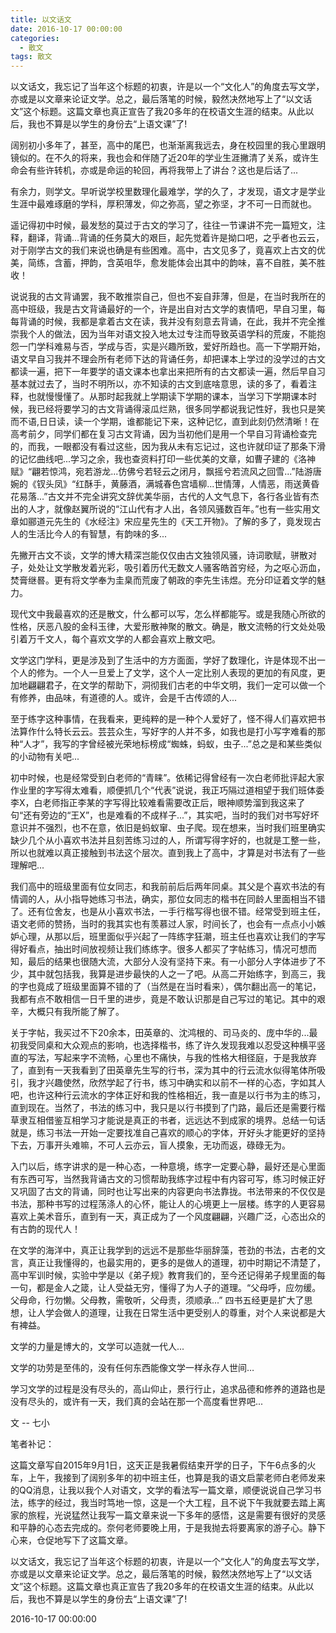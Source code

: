 ```yaml
---
title: 以文话文
date: 2016-10-17 00:00:00
categories:
  - 散文
tags: 散文
---
```


以文话文，我忘记了当年这个标题的初衷，许是以一个“文化人”的角度去写文学，亦或是以文章来论证文学。总之，最后落笔的时候，毅然决然地写上了“以文话文”这个标题。这篇文章也真正宣告了我20多年的在校语文生涯的结束。从此以后，我也不算是以学生的身份去“上语文课”了!

阔别初小多年了，甚至，高中的尾巴，也渐渐离我远去，身在校园里的我心里跟明镜似的。在不久的将来，我也会和伴随了近20年的学业生涯撇清了关系，或许生命会有些许转机，亦或是命运的轮回，再将我带上了讲台？这也是后话了...

<!-- more -->

有余力，则学文。早听说学校里数理化最难学，学的久了，才发现，语文才是学业生涯中最难琢磨的学科，厚积薄发，仰之弥高，望之弥坚，才不可一日而就也。

遥记得初中时候，最发愁的莫过于古文的学习了，往往一节课讲不完一篇短文，注释，翻译，背诵...背诵的任务莫大的艰巨，起先觉着许是拗口吧，之乎者也云云，对于刚学古文的我们来说也确是有些困难。高中，古文见多了，竟喜欢上古文的优美，简练，含蓄，押韵，含英咀华，愈发能体会出其中的韵味，喜不自胜，美不胜收！

说说我的古文背诵罢，我不敢推崇自己，但也不妄自菲薄，但是，在当时我所在的高中班级，我是古文背诵最好的一个，许是出自对古文学的衷情吧，早自习里，每每背诵的时候，我都是拿着古文在读，我并没有刻意去背诵，在此，我并不完全推崇我个人的做法，因为当年对语文投入地太过专注而导致英语学科的荒废，不能抱怨一门学科难易与否，学成与否，实是兴趣所致，爱好所趋也。高一下学期开始，语文早自习我并不理会所有老师下达的背诵任务，却把课本上学过的没学过的古文都读一遍，把下一年要学的语文课本也拿出来把所有的古文都读一遍，然后早自习基本就过去了，当时不明所以，亦不知读的古文到底啥意思，读的多了，看着注释，也就慢慢懂了。从那时起我就上学期读下学期的课本，当学习下学期课本时候，我已经将要学习的古文背诵得滚瓜烂熟，很多同学都说我记性好，我也只是笑而不语,日日读，读一个学期，谁都能记下来，这种记忆，直到此刻仍然清晰！在高考前夕，同学们都在复习古文背诵，因为当初他们是用一个早自习背诵检查完的，而我，一眼都没有看过这些，因为我从未有忘记过，这也许就印证了那条下滑的记忆曲线吧...学习之余，我也查资料打印一些优美的文章，如曹子建的《洛神赋》“翩若惊鸿，宛若游龙...仿佛兮若轻云之闭月，飘摇兮若流风之回雪...”陆游唐婉的《钗头凤》“红酥手，黄藤酒，满城春色宫墙柳...世情薄，人情恶，雨送黄昏花易落...”古文并不完全讲究文辞优美华丽，古代的人文气息下，各行各业皆有杰出的人才，就像赵翼所说的“江山代有才人出，各领风骚数百年。”也有一些实用文章如郦道元先生的《水经注》宋应星先生的《天工开物》。了解的多了，竟发现古人的生活比今人的有智慧，有韵味的多...

先撇开古文不谈，文学的博大精深岂能仅仅由古文独领风骚，诗词歌赋，骈散对子，处处让文学散发着光彩，吸引着历代无数文人骚客皓首穷经，为之呕心沥血，焚膏继晷。更有将文学奉为圭臬而荒废了朝政的李先生讳煜。充分印证着文学的魅力。

现代文中我最喜欢的还是散文，什么都可以写，怎么样都能写。或是我随心所欲的性格，厌恶八股的金科玉律，大爱形散神聚的散文。确是，散文流畅的行文处处吸引着万千文人，每个喜欢文学的人都会喜欢上散文吧。

文学这门学科，更是涉及到了生活中的方方面面，学好了数理化，许是体现不出一个人的修为。一个人一旦爱上了文学，这个人一定比别人表现的更加的有风度，更加地翩翩君子，在文学的帮助下，洞彻我们古老的中华文明，我们一定可以做一个有修养，由品味，有道德的人。或许，会是千古传颂的人...

至于练字这种事情，在我看来，更纯粹的是一种个人爱好了，怪不得人们喜欢把书法算作什么特长云云。芸芸众生，写好字的人并不多，如我也是打小写字难看的那种“人才”，我写的字曾经被光荣地标榜成“蜘蛛，蚂蚁，虫子...”总之是和某些类似的小动物有关吧...

初中时候，也是经常受到白老师的“青睐”。依稀记得曾经有一次白老师批评起大家作业里的字写得太难看，顺便抓几个“代表”说说，我正巧隔过道相望于我们班体委李X，白老师指正李某的字写得比较难看需要改正后，眼神顺势溜到我这来了句“还有旁边的“王X”，也是难看的不成样子...”，其实吧，当时的我们对书写好坏意识并不强烈，也不在意，依旧是蚂蚁窜、虫子爬。现在想来，当时我们班里确实缺少几个从小喜欢书法并且刻苦练习过的人，所谓写得字好的，也就是工整一些，所以也就难以真正接触到书法这个层次。直到我上了高中，才算是对书法有了一些理解吧...

我们高中的班级里面有位女同志，和我前前后后两年同桌。其父是个喜欢书法的有情调的人，从小指导她练习书法，确实，那位女同志的楷书在同龄人里面相当不错了。还有位舍友，也是从小喜欢书法，一手行楷写得也很不错。经常受到班主任，语文老师的赞扬，当时的我其实也有羡慕过人家，时间长了，也会有一点点小小嫉妒心理，从那以后，班里面似乎兴起了一阵练字狂潮，班主任也喜欢让我们的字写得好看点，抽出时间放视频让我们练练字。很多人都买了字帖练习，情况可想而知，最后的结果也很随大流，大部分人没有坚持下来。有一小部分人字体进步了不少，其中就包括我，我算是进步最快的人之一了吧。从高二开始练字，到高三，我的字也竟成了班级里面算不错的了（当然是在当时看来），偶尔翻出高一的笔记，我都有点不敢相信一日千里的进步，竟是不敢认识那是自己写过的笔记。其中的艰辛，大概只有我所能了解了。

关于字帖，我买过不下20余本，田英章的、沈鸿根的、司马炎的、庞中华的...最初我受同桌和大众观点的影响，也选择楷书，练了许久发现我难以忍受这种横平竖直的写法，写起来字不流畅，心里也不痛快，与我的性格大相径庭，于是我放弃了，直到有一天我看到了田英章先生写的行书，深为其中的行云流水似得笔体所吸引，我才兴趣使然，欣然学起了行书，练习中确实和以前不一样的心态，字如其人吧，也许这种行云流水的字体正好和我的性格相近，我一直是以行书为主的练习，直到现在。当然了，书法的练习中，我只是以行书摸到了门路，最后还是需要行楷草隶互相借鉴互相学习才能说是真正的书者，远远达不到成家的境界。总结一句话就是，练习书法一开始一定要找准自己喜欢的顺心的字体，开好头才能更好的坚持下去，万事开头难嘛，不可人云亦云，盲人摸象，无功而返，碌碌无为。

入门以后，练字讲求的是一种心态，一种意境，练字一定要心静，最好还是心里面有东西可写，当然我背诵古文的习惯帮助我练字过程中有内容可写，练习时候正好又巩固了古文的背诵，同时也让写出来的内容更向书法靠拢。书法带来的不仅仅是书法，那种书写的过程荡涤人的心怀，能让人的心境更上一层楼。练字的人更容易喜欢上美术音乐，直到有一天，真正成为了一个风度翩翩，兴趣广泛，心态出众的有古韵的现代人！

在文学的海洋中，真正让我学到的远远不是那些华丽辞藻，苍劲的书法，古老的文言，真正让我懂得的，也最实用的，更多的是做人的道理，初中时期记不清楚了，高中军训时候，实验中学是以《弟子规》教育我们的，至今还记得弟子规里面的每一句，都是金人之箴，让人受益无穷，懂得了为人子的道理。“父母呼，应勿缓。父母命，行勿懒。父母教，需敬听，父母责，须顺承...” 四书五经更是扩大了思想，让人学会做人的道理，让我在日常生活中更受别人的尊重，对个人来说都是大有裨益。

文学的力量是博大的，文学可以造就一代人...

文学的功劳是至伟的，没有任何东西能像文学一样永存人世间…

学习文学的过程是没有尽头的，高山仰止，景行行止，追求品德和修养的道路也是没有尽头的，或许有一天，我们真的会站在那一个高度看世界吧...

文 -- 七小

笔者补记：

这篇文章写自2015年9月1日，这天正是我暑假结束开学的日子，下午6点多的火车，上午，我接到了阔别多年的初中班主任，也算是我的语文启蒙老师白老师发来的QQ消息，让我以我个人对语文，文学的看法写一篇文章，顺便说说自己学习书法，练字的经过，我当时笃地一惊，这是一个大工程，且不说下午我就要去踏上离家的旅程，光说猛然让我写一篇文章来说一下多年的感悟，这是需要有很好的灵感和平静的心态去完成的。奈何老师要晚上用，于是我抛去将要离家的游子心。静下心来，仓促地写下了这篇文章。

以文话文，我忘记了当年这个标题的初衷，许是以一个“文化人”的角度去写文学，亦或是以文章来论证文学。总之，最后落笔的时候，毅然决然地写上了“以文话文”这个标题。这篇文章也真正宣告了我20多年的在校语文生涯的结束。从此以后，我也不算是以学生的身份去“上语文课”了!

2016-10-17 00:00:00